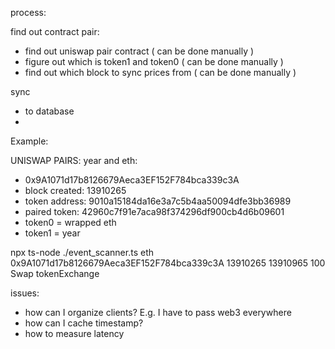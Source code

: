 
process:

find out contract pair:
- find out uniswap pair contract ( can be done manually )
- figure out which is token1 and token0 ( can be done manually )
- find out which block to sync prices from ( can be done manually )

sync
- to database
- 


Example:

UNISWAP PAIRS:
year and eth: 
- 0x9A1071d17b8126679Aeca3EF152F784bca339c3A
- block created: 13910265
- token address: 9010a15184da16e3a7c5b4aa50094dfe3bb36989
- paired token: 42960c7f91e7aca98f374296df900cb4d6b09601
- token0 = wrapped eth
- token1 = year

npx ts-node ./event_scanner.ts eth 0x9A1071d17b8126679Aeca3EF152F784bca339c3A 13910265 13910965 100 Swap tokenExchange


issues:
- how can I organize clients? E.g. I have to pass web3 everywhere
- how can I cache timestamp?
- how to measure latency

